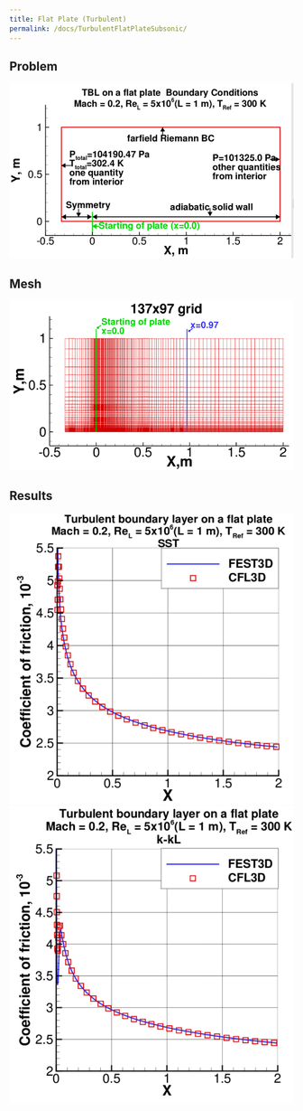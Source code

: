 ```yaml
---
title: Flat Plate (Turbulent)
permalink: /docs/TurbulentFlatPlateSubsonic/
---
```


## Problem
![Domain](/img/verification/TBLSubsonicDomain.png)


## Mesh
![Mesh](/img/verification/TBLSubsonicMesh.png)

## Results
![Results1](/img/verification/TBLSubsonicsstCf.png)
![Results2](/img/verification/TBLSubsonickklCf.png)


